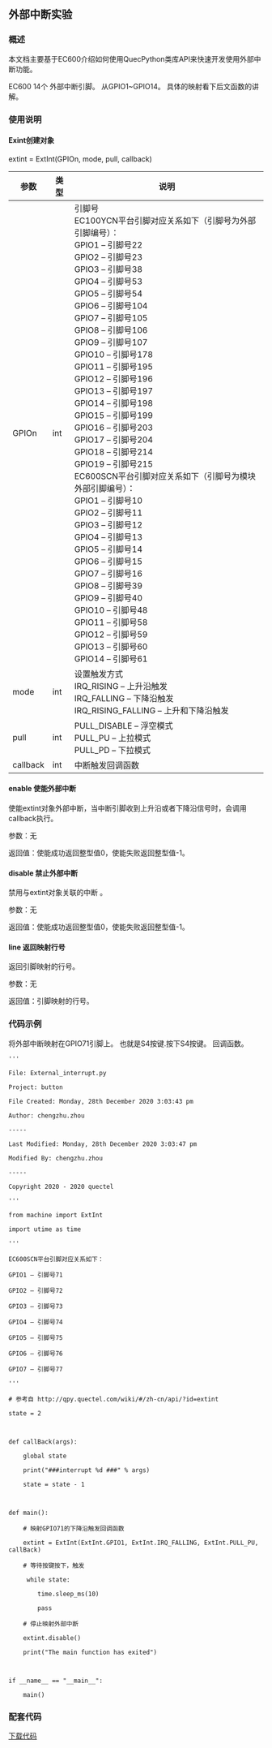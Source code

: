 ## 外部中断实验

### 概述

本文档主要基于EC600介绍如何使用QuecPython类库API来快速开发使用外部中断功能。

EC600 14个 外部中断引脚。 从GPIO1~GPIO14。 具体的映射看下后文函数的讲解。

### 使用说明

#### Exint创建对象

extint = ExtInt(GPIOn, mode, pull, callback)

| 参数     | 类型 | 说明                                                         |
| -------- | ---- | ------------------------------------------------------------ |
| GPIOn    | int  | 引脚号   <br />EC100YCN平台引脚对应关系如下（引脚号为外部引脚编号）：   <br />GPIO1 – 引脚号22   <br />GPIO2 – 引脚号23   <br />GPIO3 – 引脚号38   <br />GPIO4 – 引脚号53   <br />GPIO5 – 引脚号54   <br />GPIO6 – 引脚号104   <br />GPIO7 – 引脚号105   <br />GPIO8 – 引脚号106   <br />GPIO9 – 引脚号107   <br />GPIO10 – 引脚号178   <br />GPIO11 – 引脚号195   <br />GPIO12 – 引脚号196   <br />GPIO13 – 引脚号197   <br />GPIO14 – 引脚号198   <br />GPIO15 – 引脚号199   <br />GPIO16 – 引脚号203   <br />GPIO17 – 引脚号204  <br />GPIO18 – 引脚号214   <br />GPIO19 – 引脚号215   <br />EC600SCN平台引脚对应关系如下（引脚号为模块外部引脚编号）：   <br />GPIO1 – 引脚号10   <br />GPIO2 – 引脚号11   <br />GPIO3 – 引脚号12   <br />GPIO4 – 引脚号13   <br />GPIO5 – 引脚号14   <br />GPIO6 – 引脚号15   <br />GPIO7 – 引脚号16   <br />GPIO8 – 引脚号39   <br />GPIO9 – 引脚号40   <br />GPIO10 – 引脚号48  <br />GPIO11 – 引脚号58   <br />GPIO12 – 引脚号59   <br />GPIO13 – 引脚号60   <br />GPIO14 – 引脚号61 |
| mode     | int  | 设置触发方式   <br />IRQ_RISING – 上升沿触发   <br />IRQ_FALLING – 下降沿触发   <br />IRQ_RISING_FALLING – 上升和下降沿触发 |
| pull     | int  | PULL_DISABLE – 浮空模式   <br />PULL_PU – 上拉模式  <br />PULL_PD – 下拉模式 |
| callback | int  | 中断触发回调函数                                             |

#### enable 使能外部中断

使能extint对象外部中断，当中断引脚收到上升沿或者下降沿信号时，会调用callback执行。

参数：无

返回值：使能成功返回整型值0，使能失败返回整型值-1。

#### disable 禁止外部中断

禁用与extint对象关联的中断 。

参数：无

返回值：使能成功返回整型值0，使能失败返回整型值-1。

#### line 返回映射行号 

返回引脚映射的行号。

参数：无

返回值：引脚映射的行号。

### 代码示例

将外部中断映射在GPIO71引脚上。 也就是S4按键.按下S4按键。 回调函数。

```
'''

File: External_interrupt.py

Project: button

File Created: Monday, 28th December 2020 3:03:43 pm

Author: chengzhu.zhou

-----

Last Modified: Monday, 28th December 2020 3:03:47 pm

Modified By: chengzhu.zhou

-----

Copyright 2020 - 2020 quectel

'''

from machine import ExtInt

import utime as time

'''

EC600SCN平台引脚对应关系如下：

GPIO1 – 引脚号71

GPIO2 – 引脚号72

GPIO3 – 引脚号73

GPIO4 – 引脚号74

GPIO5 – 引脚号75

GPIO6 – 引脚号76

GPIO7 – 引脚号77

'''

# 参考自 http://qpy.quectel.com/wiki/#/zh-cn/api/?id=extint

state = 2



def callBack(args):

	global state

	print("###interrupt %d ###" % args)

	state = state - 1



def main():

 	# 映射GPIO71的下降沿触发回调函数

	extint = ExtInt(ExtInt.GPIO1, ExtInt.IRQ_FALLING, ExtInt.PULL_PU, callBack)

 	# 等待按键按下，触发

	 while state:

		time.sleep_ms(10)

		pass

	# 停止映射外部中断

	extint.disable()

	print("The main function has exited")



if __name__ == "__main__":

	main()
```

### 配套代码

<!-- * [下载代码](code/External_interrupt.py) -->
 <a href="zh-cn/QuecPythonTest/code/External_interrupt.py" target="_blank">下载代码</a>